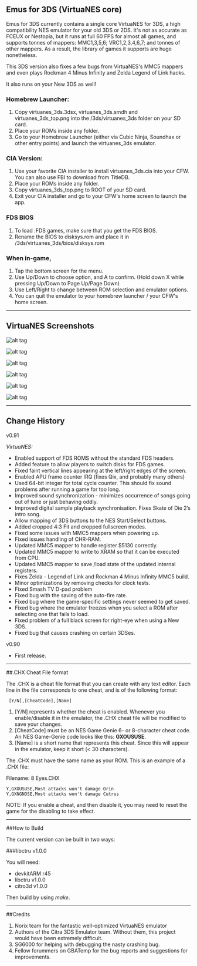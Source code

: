 ## Emus for 3DS (VirtuaNES core)

Emus for 3DS currently contains a single core VirtuaNES for 3DS, a high compatibility NES emulator for your old 3DS or 2DS. It's not as accurate as FCEUX or Nestopia, but it runs at full 60 FPS for almost all games, and supports tonnes of mappers: MMC1,3,5,6; VRC1,2,3,4,6,7; and tonnes of other mappers. As a result, the library of games it supports are huge nonetheless. 

This 3DS version also fixes a few bugs from VirtuaNES's MMC5 mappers and even plays Rockman 4 Minus Infinity and Zelda Legend of Link hacks.

It also runs on your New 3DS as well!

### Homebrew Launcher:

1. Copy virtuanes_3ds.3dsx, virtuanes_3ds.smdh and virtuanes_3ds_top.png into the /3ds/virtuanes_3ds folder on your SD card.
2. Place your ROMs inside any folder.
3. Go to your Homebrew Launcher (either via Cubic Ninja, Soundhax or other entry points) and launch the virtuanes_3ds emulator.

### CIA Version:

1. Use your favorite CIA installer to install virtuanes_3ds.cia into your CFW. You can also use FBI to download from TitleDB.
2. Place your ROMs inside any folder.
3. Copy virtuanes_3ds_top.png to ROOT of your SD card.
4. Exit your CIA installer and go to your CFW's home screen to launch the app.

### FDS BIOS

1. To load .FDS games, make sure that you get the FDS BIOS.
2. Rename the BIOS to disksys.rom and place it in /3ds/virtuanes_3ds/bios/disksys.rom

### When in-game,

1. Tap the bottom screen for the menu.
2. Use Up/Down to choose option, and A to confirm. (Hold down X while pressing Up/Down to Page Up/Page Down)
3. Use Left/Right to change between ROM selection and emulator options.
4. You can quit the emulator to your homebrew launcher / your CFW's home screen.

-------------------------------------------------------------------------------------------------------

## VirtuaNES Screenshots

![alt tag](https://github.com/bubble2k16/emus3ds/blob/master/screenshots/VirtuaNES%20-%20Bionic%20Commando.bmp)

![alt tag](https://github.com/bubble2k16/emus3ds/blob/master/screenshots/VirtuaNES%20-%20Gradius%20II.bmp)

![alt tag](https://github.com/bubble2k16/emus3ds/blob/master/screenshots/VirtuaNES%20-%20Kirby's%20Adventure.bmp)

![alt tag](https://github.com/bubble2k16/emus3ds/blob/master/screenshots/VirtuaNES%20-%20Legend%20of%20Link.bmp)

![alt tag](https://github.com/bubble2k16/emus3ds/blob/master/screenshots/VirtuaNES%20-%20Rockman%204%20Minus%20Infinity.bmp)

![alt tag](https://github.com/bubble2k16/emus3ds/blob/master/screenshots/VirtuaNES%20-%20Super%20Mario%20Bros%203.bmp)

-------------------------------------------------------------------------------------------

## Change History

v0.91

*VirtuaNES:*

- Enabled support of FDS ROMS without the standard FDS headers.
- Added feature to allow players to switch disks for FDS games.
- Fixed faint vertical lines appearing at the left/right edges of the screen.
- Enabled APU frame counter IRQ (fixes Qix, and probably many others)
- Used 64-bit integer for total cycle counter. This should fix sound problems after running a game for too long.
- Improved sound synchronization - minimizes occurrence of songs going out of tune or just behaving oddly.
- Improved digital sample playback synchronisation. Fixes Skate of Die 2’s intro song.
- Allow mapping of 3DS buttons to the NES Start/Select buttons.
- Added cropped 4:3 Fit and cropped fullscreen modes.
- Fixed some issues with MMC5 mappers when powering up.
- Fixed issues handling of CHR-RAM. 
- Updated MMC5 mapper to handle register $5130 correctly.
- Updated MMC5 mapper to write to XRAM so that it can be executed from CPU.
- Updated MMC5 mapper to save /load state of the updated internal registers.
- Fixes Zelda - Legend of Link and Rockman 4 Minus Infinity MMC5 build.
- Minor optimizations by removing checks for clock tests.
- Fixed Smash TV D-pad problem
- Fixed bug with the saving of the auto-fire rate.
- Fixed bug where the game-specific settings never seemed to get saved.
- Fixed bug where the emulator freezes when you select a ROM after selecting one that fails to load.
- Fixed problem of a full black screen for right-eye when using a New 3DS.
- Fixed bug that causes crashing on certain 3DSes.

v0.90
- First release.

-------------------------------------------------------------------------------------------------------

##.CHX Cheat File format

The .CHX is a cheat file format that you can create with any text editor. Each line in the file corresponds to one cheat, and is of the following format:

     [Y/N],[CheatCode],[Name]

1. [Y/N] represents whether the cheat is enabled. Whenever you enable/disable it in the emulator, the .CHX cheat file will be modified to save your changes.
2. [CheatCode] must be an NES Game Genie 6- or 8-character cheat code. An NES Game-Genie code looks like this: **GXOUSUSE**.
3. [Name] is a short name that represents this cheat. Since this will appear in the emulator, keep it short (< 30 characters). 

The .CHX must have the same name as your ROM. This is an example of a .CHX file:

Filename: 8 Eyes.CHX
```
Y,GXOUSUSE,Most attacks won't damage Orin
Y,GXNGNOSE,Most attacks won't damage Cutrus
```

NOTE: If you enable a cheat, and then disable it, you may need to reset the game for the disabling to take effect.

-------------------------------------------------------------------------------------------------------

##How to Build

The current version can be built in two ways:

###libctru v1.0.0

You will need:
- devkitARM r45
- libctru v1.0.0
- citro3d v1.0.0

Then build by using *make*.

-------------------------------------------------------------------------------------------------------

##Credits

1. Norix team for the fantastic well-optimized VirtuaNES emulator
2. Authors of the Citra 3DS Emulator team. Without them, this project would have been extremely difficult.
5. SG6000 for helping with debugging the nasty crashing bug.
6. Fellow forummers on GBATemp for the bug reports and suggestions for improvements.